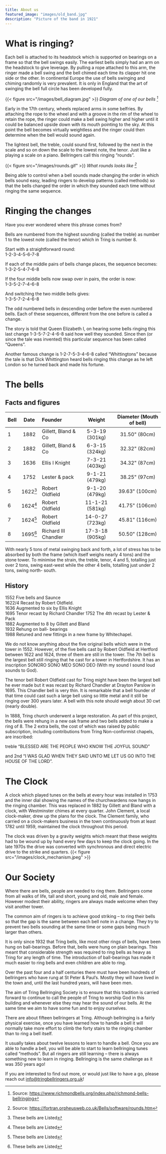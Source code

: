 ```yaml
---
title: About us
featured_image: "images/old_band.jpg"
description: "Picture of the band in 1921"
---
```

# What is ringing?

Each bell is attached to its headstock which is supported on bearings on a frame so that the bell swings easily.   The earliest bells simply had an arm on the headstock to give leverage.  By pulling a rope attached to this arm, the ringer made a bell swing and the bell chimed each time its clapper hit one side or the other.   In continental Europe the use of bells swinging and chiming randomly is very prevalent.  It is only in England that the art of swinging the bell full circle has been developed fully.

{{< figure src="/images/bell_diagram.jpg" >}}
*Diagram of one of our bells [^1]*

Early in the 17th century, wheels replaced arms in some belfries.   By attaching the rope to the wheel and with a groove in the rim of the wheel to retain the rope, the ringer could make a bell swing higher and higher until it could be balanced upside down with its mouth pointing to the sky.  At this point the bell becomes virtually weightless and the ringer could then determine when the bell would sound again.

The lightest bell, the treble, could sound first, followed by the next in the scale and so on down the scale to the lowest note, the tenor.   Just like a playing a scale on a piano.
Bellringers call this ringing “rounds”.

{{< figure src="/images/rounds.gif" >}}
*What rounds looks like [^2]*

Being able to control when a bell sounds made changing the order in which bells sound easy, leading ringers to develop patterns (called methods) so that the bells changed the order in which they sounded each time without ringing the same sequence.  


# Ringing the changes

Have you ever wondered where this phrase comes from?    

Bells are numbered from the highest sounding (called the treble) as number 1 to the lowest note (called the tenor) which in Tring is number 8.

Start with a straightforward round:  
1-2-3-4-5-6-7-8

If each of the middle pairs of bells change places, the sequence becomes:  
1-3-2-5-4-7-6-8

If the four middle bells now swap over in pairs, the order is now:  
1-3-5-2-7-4-6-8

And switching the two middle bells gives:  
1-3-5-7-2-4-6-8

The odd numbered bells in descending order before the even numbered bells.  Each of these sequences, different from the one before is called a change.

The story is told that Queen Elizabeth I, on hearing some bells ringing this last change 1-3-5-7-2-4-6-8 said how well they sounded.  Since then (or since the tale was invented) this particular sequence has been called “Queens”.

Another famous change is 1-2-7-5-3-4-6-8 called “Whittingtons” because the tale is that Dick Whittington heard bells ringing this change as he left London so he turned back and made his fortune.



# The bells
## Facts and figures


| Bell | Date     | Founder              | Weight         | Diameter (Mouth of bell) |
| :--- | :------: | :------------------- | :------------: | :---------------------:  |
| 1    | 1882     | Gillett, Bland & Co  | 5-3-19 (301kg) | 31.50" (80cm)            |
| 2    | 1882     | Gillett, Bland & Co  | 6-3-15 (324kg) | 32.32" (82cm)            |
| 3    | 1636     | Ellis I Knight       | 7-3-21 (403kg) | 34.32" (87cm)            |
| 4    | 1752     | Lester & pack        | 9-1-21 (479kg) | 38.25" (97cm)            |
| 5    | 1622[^3] | Robert Oldfield      | 9-1-20 (479kg) | 39.63" (100cm)           |
| 6    | 1624[^3] | Robert Oldfield      | 11-1-21 (581kg)| 41.75" (106cm)           |
| 7    | 1624[^3] | Robert Oldfield      | 14-0-27 (723kg)| 45.81" (116cm)           |
| 8    | 1695[^3] | Richard III Chandler | 17-3-18 (905kg)| 50.50" (128cm)           |

With nearly 5 tons of metal swinging back and forth, a lot of stress has to be absorbed by both the frame (which itself weighs nearly 4 tons) and the stone tower.  To minimise the strain, the treble, tenor, 4 and 5, totalling just over 2 tons, swing east-west while the other 4 bells, totalling just under 2 tons, swing north- south.

## History
1552 Five bells and Saunce  
1622/4 Recast by Robert Oldfield.  
1636 Augmented to six by Ellis Knight  
1695 Tenor recast by Richard Chandler 1752 The 4th recast by Lester & Pack  
1882 Augmented to 8 by Gillett and Bland  
1932 Rehung on ball- bearings  
1988 Retuned and new fittings in a new frame by Whitechapel.  

We do not know anything about the five original bells which were in the tower in 1552.   However, of the five bells cast by Robert Oldfield at Hertford between 1622 and 1624, three of them are still in the tower.  The 7th bell is the largest bell still ringing that he cast for a tower in Hertfordshire.  It has an inscription SONORO SONO MEO SONO DEO (With my sound I sound loud sounds to God).

The tenor bell Robert Oldfield cast for Tring might have been the largest bell he ever made but it was recast by Richard Chandler at Drayton Parslow in 1695.  This Chandler bell is very thin.  It is remarkable that a bell founder of that time could cast such a large bell using so little metal and it still be ringing over 300 years later.   A bell with this note should weigh about 30 cwt (nearly double).

In 1888, Tring church underwent a large restoration.   As part of this project, the bells were rehung in a new oak frame and two bells added to make a ring of 8.  The 2 extra bells, the cost of which was raised by public subscription, including contributions from Tring Non-conformist chapels, are inscribed:

treble “BLESSED ARE THE PEOPLE WHO KNOW THE JOYFUL SOUND”

and 2nd  “I WAS GLAD WHEN THEY SAID UNTO ME LET US GO INTO THE HOUSE OF THE LORD”.


# The Clock
A clock which played tunes on the bells at every hour was installed in 1753 and the inner dial showing the names of the churchwardens now hangs in the ringing chamber.  This was replaced in 1882 by Gillett and Bland with a clock, with Westminster chimes at every quarter. John Clement, a local clock-maker, drew up the plans for the clock. The Clement family, who carried on a clock-makers business in the town continuously from at least 1782 until 1959, maintained the clock throughout this period.

The clock was driven by a gravity weights which meant that these weights had to be wound up by hand every few days to keep the clock going.  In the late 1970s the drive was converted with synchronous and direct electric drive to the strike and quarters.
{{< figure src="/images/clock_mechanism.jpeg" >}}

# Our Society
Where there are bells, people are needed to ring them.  Bellringers come from all walks of life, tall and short, young and old, male and female.  However modest their ability, ringers are always made welcome when they visit another tower.

The common aim of ringers is to achieve good striking – to ring their bells so that the gap is the same between each bell note in a change.  They try to prevent two bells sounding at the same time or some gaps being much larger than others.

It is only since 1932 that Tring bells, like most other rings of bells, have been hung on ball-bearings.   Before that, bells were hung on plain bearings.   This meant that considerable strength was required to ring bells as heavy as Tring for any length of time.    The introduction of ball-bearings has made it much easier to ring bells and even children are able to ring.

Over the past four and a half centuries there must have been hundreds of bellringers who have rung at St Peter & Paul’s.  Mostly they will have lived in the town and, until the last hundred years, will have been men.   

The aim of Tring Bellringing Society is to ensure that this tradition is carried forward to continue to call the people of Tring to worship God in this building and whenever else they may hear the sound of our bells.  At the same time we aim to have some fun and to enjoy ourselves.

There are about fifteen bellringers at Tring.  Although bellringing is a fairly physical exercise, once you have learned how to handle a bell it will normally take more effort to climb the forty stairs to the ringing chamber than to ring a bell itself.

It usually takes about twelve lessons to learn to handle a bell. Once you are able to handle a bell, you will be able to start to learn bellringing tunes called “methods”. But all ringers are still learning – there is always something new to learn in ringing.  Bellringing is the same challenge as it was 350 years ago!

If you are interested to find out more, or would just like to have a go, please reach out info@tringbellringers.org.uk!


[^1]: Source: https://www.richmondbells.org/index.php/richmond-bells-bellringing
[^2]: Source: https://fortran.orpheusweb.co.uk/Bells/software/rounds.htm
[^3]: These bells are Listed